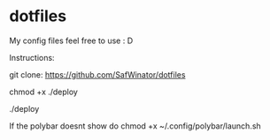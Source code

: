 # dotfiles
My config files feel free to use : D

Instructions:

git clone: https://github.com/SafWinator/dotfiles
 
 chmod +x ./deploy
 
 ./deploy
 
 If the polybar doesnt show do chmod +x ~/.config/polybar/launch.sh

